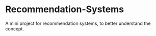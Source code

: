 # Recommendation-Systems
 A mini project for recommendation systems, to better understand the concept.
